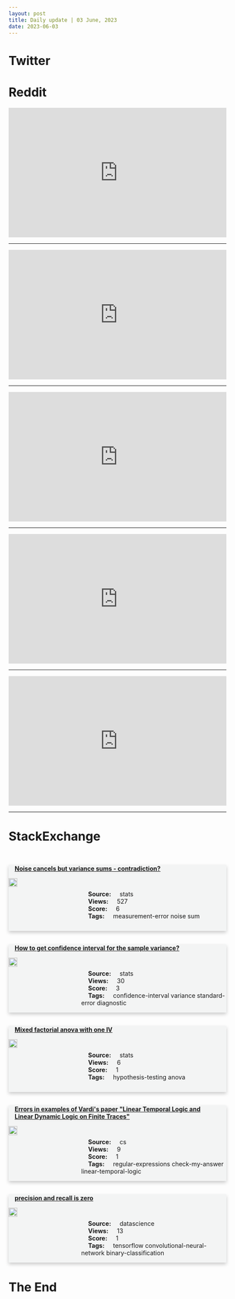 ```yaml
---
layout: post
title: Daily update | 03 June, 2023
date: 2023-06-03
---
```


<script async src="https://platform.twitter.com/widgets.js" charset="utf-8"></script>


<script src='https://storage.ko-fi.com/cdn/scripts/overlay-widget.js'></script>
<script>
  kofiWidgetOverlay.draw('themldojo', {
    'type': 'floating-chat',
    'floating-chat.donateButton.text': 'Support me',
    'floating-chat.donateButton.background-color': '#f45d22',
    'floating-chat.donateButton.text-color': '#fff'
  });
</script>

# Twitter 

<blockquote class="twitter-tweet"><a href="https://twitter.com/Doranimated/status/1664582838786637827"></a></blockquote>

<blockquote class="twitter-tweet"><a href="https://twitter.com/UnkleAyo/status/1664572606358380545"></a></blockquote>

<blockquote class="twitter-tweet"><a href="https://twitter.com/DefensePolitics/status/1664518969334837248"></a></blockquote>

<blockquote class="twitter-tweet"><a href="https://twitter.com/random_walker/status/1664453264186679298"></a></blockquote>

<blockquote class="twitter-tweet"><a href="https://twitter.com/abacusai/status/1664648088181690369"></a></blockquote>

<blockquote class="twitter-tweet"><a href="https://twitter.com/ylecun/status/1664651158562979841"></a></blockquote>

<blockquote class="twitter-tweet"><a href="https://twitter.com/ylecun/status/1664681619335020560"></a></blockquote>

<blockquote class="twitter-tweet"><a href="https://twitter.com/ylecun/status/1664524304640344070"></a></blockquote>

<blockquote class="twitter-tweet"><a href="https://twitter.com/ylecun/status/1664681845626109963"></a></blockquote>

<blockquote class="twitter-tweet"><a href="https://twitter.com/ylecun/status/1664651231992729602"></a></blockquote>

# Reddit 

<iframe id="reddit-embed" src="https://www.redditmedia.com/r/MachineLearning/comments/13xyvgt/r_blockwise_parallel_transformer_for_long_context?ref_source=embed&amp;ref=share&amp;embed=true" sandbox="allow-scripts allow-same-origin allow-popups" style="border: none;" height="300" width="100%" scrolling="yes"></iframe>
<hr style="width:100%;text-align:left;margin-left:0">
<iframe id="reddit-embed" src="https://www.redditmedia.com/r/datascience/comments/13y6m9f/does_working_in_a_large_corporation_ever_get_less?ref_source=embed&amp;ref=share&amp;embed=true" sandbox="allow-scripts allow-same-origin allow-popups" style="border: none;" height="300" width="100%" scrolling="yes"></iframe>
<hr style="width:100%;text-align:left;margin-left:0">
<iframe id="reddit-embed" src="https://www.redditmedia.com/r/dataengineering/comments/13y5aks/what_are_some_books_that_had_an_impact_on_your?ref_source=embed&amp;ref=share&amp;embed=true" sandbox="allow-scripts allow-same-origin allow-popups" style="border: none;" height="300" width="100%" scrolling="yes"></iframe>
<hr style="width:100%;text-align:left;margin-left:0">
<iframe id="reddit-embed" src="https://www.redditmedia.com/r/MachineLearning/comments/13ye43a/p_langchainhugginggpt?ref_source=embed&amp;ref=share&amp;embed=true" sandbox="allow-scripts allow-same-origin allow-popups" style="border: none;" height="300" width="100%" scrolling="yes"></iframe>
<hr style="width:100%;text-align:left;margin-left:0">
<iframe id="reddit-embed" src="https://www.redditmedia.com/r/datascience/comments/13y0wwg/what_python_library_you_are_using_for_interactive?ref_source=embed&amp;ref=share&amp;embed=true" sandbox="allow-scripts allow-same-origin allow-popups" style="border: none;" height="300" width="100%" scrolling="yes"></iframe>
<hr style="width:100%;text-align:left;margin-left:0">

<style>
.card {
box-shadow: 0 4px 8px 0 rgba(0,0,0,0.2);
transition: 0.3s;
width: 100%;
background-color: #F3F4F4;
}
p{
    margin-left:  3em;
    padding-top: 1em;
}
.part2{
    display: grid;
    grid-template-columns: 1fr 3fr;
}
h4{
    margin: 1em;
}

.card:hover {
box-shadow: 0 8px 16px 0 rgba(0,0,0,0.2);
}
b {
padding: 2px 16px;
}
</style>
  
# StackExchange 


  <br>
  <div class="card">
  <h4><a href='https://stats.stackexchange.com/questions/617637/noise-cancels-but-variance-sums-contradiction'>Noise cancels but variance sums - contradiction?</a></h4> 
  <div class="part2">
      <img src="https://cdn.sstatic.net/Sites/stats/Img/apple-touch-icon@2.png?v=344f57aa10cc" alt="Img missing!" style="width:40%">
      <p><b>Source:</b> stats<br><b>Views:</b> 527<br><b>Score:</b> 6<br><b>Tags:</b> <span class="badge badge-dark">measurement-error</span> <span class="badge badge-dark">noise</span> <span class="badge badge-dark">sum</span></p> 
  </div>
  </div>
      
  <br>
  <div class="card">
  <h4><a href='https://stats.stackexchange.com/questions/617684/how-to-get-confidence-interval-for-the-sample-variance'>How to get confidence interval for the sample variance?</a></h4> 
  <div class="part2">
      <img src="https://cdn.sstatic.net/Sites/stats/Img/apple-touch-icon@2.png?v=344f57aa10cc" alt="Img missing!" style="width:40%">
      <p><b>Source:</b> stats<br><b>Views:</b> 30<br><b>Score:</b> 3<br><b>Tags:</b> <span class="badge badge-dark">confidence-interval</span> <span class="badge badge-dark">variance</span> <span class="badge badge-dark">standard-error</span> <span class="badge badge-dark">diagnostic</span></p> 
  </div>
  </div>
      
  <br>
  <div class="card">
  <h4><a href='https://stats.stackexchange.com/questions/617630/mixed-factorial-anova-with-one-iv'>Mixed factorial anova with one IV</a></h4> 
  <div class="part2">
      <img src="https://cdn.sstatic.net/Sites/stats/Img/apple-touch-icon@2.png?v=344f57aa10cc" alt="Img missing!" style="width:40%">
      <p><b>Source:</b> stats<br><b>Views:</b> 6<br><b>Score:</b> 1<br><b>Tags:</b> <span class="badge badge-dark">hypothesis-testing</span> <span class="badge badge-dark">anova</span></p> 
  </div>
  </div>
      
  <br>
  <div class="card">
  <h4><a href='https://cs.stackexchange.com/questions/160464/errors-in-examples-of-vardis-paper-linear-temporal-logic-and-linear-dynamic-lo'>Errors in examples of Vardi&#39;s paper &quot;Linear Temporal Logic and Linear Dynamic Logic on Finite Traces&quot;</a></h4> 
  <div class="part2">
      <img src="https://cdn.sstatic.net/Sites/cs/Img/apple-touch-icon@2.png?v=324a3e0c2b03" alt="Img missing!" style="width:40%">
      <p><b>Source:</b> cs<br><b>Views:</b> 9<br><b>Score:</b> 1<br><b>Tags:</b> <span class="badge badge-dark">regular-expressions</span> <span class="badge badge-dark">check-my-answer</span> <span class="badge badge-dark">linear-temporal-logic</span></p> 
  </div>
  </div>
      
  <br>
  <div class="card">
  <h4><a href='https://datascience.stackexchange.com/questions/121930/precision-and-recall-is-zero'>precision and recall is zero</a></h4> 
  <div class="part2">
      <img src="https://cdn.sstatic.net/Sites/datascience/Img/apple-touch-icon@2.png?v=1c36463984b3" alt="Img missing!" style="width:40%">
      <p><b>Source:</b> datascience<br><b>Views:</b> 13<br><b>Score:</b> 1<br><b>Tags:</b> <span class="badge badge-dark">tensorflow</span> <span class="badge badge-dark">convolutional-neural-network</span> <span class="badge badge-dark">binary-classification</span></p> 
  </div>
  </div>
      
# The End